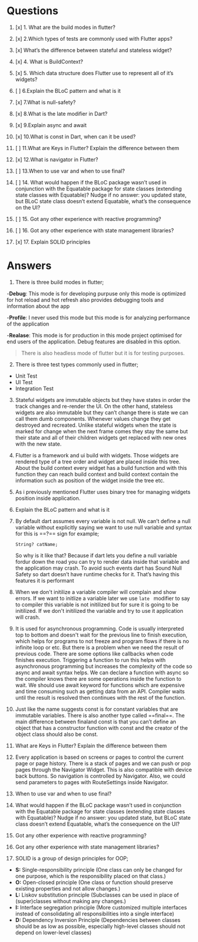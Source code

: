 
  

# Questions

  
1. [x] 1. What are the build modes in flutter?

2. [x] 2.Which types of tests are commonly used with Flutter apps?

3.  [x] What’s the difference between stateful and stateless widget?

4. [x] 4. What is BuildContext?

  

5.  [x] 5. Which data structure does Flutter use to represent all of it’s widgets?

  

6. [ ] 6.Explain the BLoC pattern and what is it

  

7. [x] 7.What is null-safety?

  

8. [x] 8.What is the late modifier in Dart?

  

9. [x] 9.Explain async and await

  

10. [x] 10.What is const in Dart, when can it be used?

  

11. [ ] 11.What are Keys in Flutter? Explain the difference between them

  

12. [x] 12.What is navigator in Flutter?

  

13. [ ] 13.When to use var and when to use final?

  

14. [ ]  14. What would happen if the BLoC package wasn’t used in conjunction with the Equatable package for state classes (extending state classes with Equatable)? Nudge if no answer: you updated state, but BLoC state class doesn’t extend Equatable, what’s the consequence on the UI?

  

15. [ ] 15. Got any other experience with reactive programming?

  

16. [ ] 16. Got any other experience with state management libraries?

  

17. [x] 17. Explain SOLID principles

  

  

# Answers

  

  

1. There is three build modes in flutter;

  

-**Debug**: This mode is for developing purpuse only this mode is optimized for hot reload and hot refresh also provides debugging tools and information about the app

-**Profile**: I never used this mode but this mode is for analyzing performance of the application  

-**Realase**: This mode is for production in this mode project optimised for end users of the application. Debug features are disabled in this option.

>There is also headless mode of flutter but it is for testing purposes.

2. There is three test types commonly used in flutter;
* Unit Test
* UI Test
* Integration Test

3. Stateful widgets are immutable objects but they have states in order the track changes and re-render the UI. On the other hand, stateless widgets are also immutable but they can’t change there is state we can call them dumb components. Whenever values change they get destroyed and recreated. Unlike stateful widgets when the state is marked for change when the next frame comes they stay the same but their state and all of their children widgets get replaced with new ones with the new state.

4. Flutter is a framework and ui build with widgets. Those widgets are rendered type of a tree order and widget are placed inside this tree. About the build context every widget has a build function and with this function they can reach build context and build context contain the information such as position of the widget inside the tree etc.

5. As i previously mentioned Flutter uses binary tree for managing widgets position inside application.

  

6. Explain the BLoC pattern and what is it

  

7. By default dart assumes every variable is not null. We can’t define a null variable without explicitly saying we want to use null variable and syntax for this is ==?== sign for example;

	```dart:
	String? catName;
	```

	So why is it like that? Because if dart lets you define a null variable fordur down the road you can try to render data inside that variable and the application may crash. To avoid such events dart has Sound Null Safety so dart doesn’t have runtime checks for it. That’s having this features it is performant 

  

8. When we don't initilize a variable compiler will complain and show errors. If we want to initlize a variable later we use ``late `` modifier to say to compiler this variable is not initilized but for sure it is going to be initilized. If we don't initilized the variable and try to use it application will crash. 

  

9. It is used for asynchronous programming. Code is usually interpreted top to bottom and doesn't wait for the previous line to finish execution, which helps for programs to not freeze and program flows if there is no infinite loop or etc. But there is a problem when we need the result of previous code. There are some options like callbacks when code finishes execution. Triggering a function to run this helps with asynchronous programming but increases the complexity of the code so async and await syntax helps. We can declare a function with async so the compiler knows there are some operations inside the function to wait. We should use await keyword for functions which are expensive and time consuming such as getting data from an API.  Compiler waits until the result is resolved then continues with the rest of the function.

  

10. Just like the name suggests const is for constant variables that are immutable variables. There is also another type called ==final==. The main difference between finaland const is that you can’t define an object that has a constructor function with const and the creator of the object class should also be const.

  

11. What are Keys in Flutter? Explain the difference between them

  

12. Every application is based on screens or pages to control the current page or page history. There is a stack of pages and we can push or pop pages through the Navigator Widget. This is also compatible with device back buttons. So navigation is controlled by Navigator. Also, we could send parameters to pages with RouteSettings inside Navigator.

  

13. When to use var and when to use final?

  

14. What would happen if the BLoC package wasn’t used in conjunction with the Equatable package for state classes (extending state classes with Equatable)? Nudge if no answer: you updated state, but BLoC state class doesn’t extend Equatable, what’s the consequence on the UI?

  

15. Got any other experience with reactive programming?

  

16. Got any other experience with state management libraries?

  

17. SOLID is a group of design principles for OOP;
- **S:** Single-responsibility principle (One class can only be changed for one purpose, which is the responsibility placed on that class.)
- **O:** Open-closed principle (One class or function should preserve existing properties and not allow changes.)
- **L:** Liskov substitution principle (Subclasses can be used in place of (super)classes without making any changes.)
- **I:** Interface segregation principle (More customized multiple interfaces instead of consolidating all responsibilities into a single interface)
- **D:** Dependency Inversion Principle (Dependencies between classes should be as low as possible, especially high-level classes should not depend on lower-level classes)